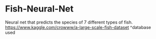 # Fish-Neural-Net
Neural net that predicts the species of 7 different types of fish. 
https://www.kaggle.com/crowww/a-large-scale-fish-dataset
^database used
